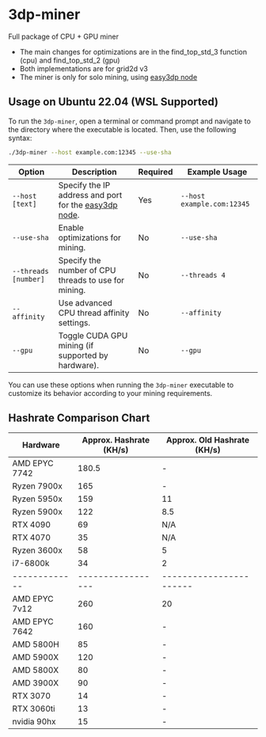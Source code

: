 # 3dp-miner
Full package of CPU + GPU miner

* The main changes for optimizations are in the find_top_std_3 function (cpu) and find_top_std_2 (gpu)
* Both implementations are for grid2d v3
* The miner is only for solo mining, using [easy3dp node](https://github.com/easy-3dp/3DP)

## Usage on Ubuntu 22.04 (WSL Supported)
To run the `3dp-miner`, open a terminal or command prompt and navigate to the directory where the executable is located. Then, use the following syntax:

```bash
./3dp-miner --host example.com:12345 --use-sha
```

| Option         | Description                                                                                   | Required | Example Usage                           |
|----------------|-----------------------------------------------------------------------------------------------|----------|-----------------------------------------|
| `--host [text]`  | Specify the IP address and port for the [easy3dp node](https://github.com/easy-3dp/3DP).                                         | Yes      | `--host example.com:12345`              |
| `--use-sha`      | Enable optimizations for mining.                                                             | No       | `--use-sha`                             |
| `--threads [number]` | Specify the number of CPU threads to use for mining.                                       | No       | `--threads 4`                           |
| `--affinity`     | Use advanced CPU thread affinity settings.                                                    | No       | `--affinity`                            |
| `--gpu`          | Toggle CUDA GPU mining (if supported by hardware).                                                 | No       | `--gpu`                                  |

You can use these options when running the `3dp-miner` executable to customize its behavior according to your mining requirements.

## Hashrate Comparison Chart

| Hardware    | Approx. Hashrate (KH/s) | Approx. Old Hashrate (KH/s) |
|-------------|-----------------|-----------------------|
| AMD EPYC 7742     | 180.5 | - |
| Ryzen 7900x       | 165   | - |
| Ryzen 5950x       | 159   | 11    |
| Ryzen 5900x       | 122   | 8.5   |
| RTX 4090          | 69    | N/A   |
| RTX 4070          | 35    | N/A   |
| Ryzen 3600x       | 58    | 5     |
| i7-6800k          | 34    | 2     |
|-------------|-----------------|-----------------------|
| AMD EPYC  7v12    | 260   | 20    |
| AMD EPYC  7642    | 160   | -     |
| AMD 5800H         | 85    | -     |
| AMD 5900X         | 120   | -     |
| AMD 5800X         |  80   | -     |
| AMD 3900X         | 90   | -     |
| RTX 3070          | 14    | -     |
| RTX 3060ti        | 13    | -     |
| nvidia 90hx       | 15    | -     |
